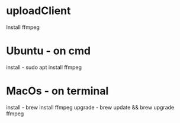# uploadClient

Install ffmpeg

# Ubuntu - on cmd
install - sudo apt install ffmpeg

# MacOs - on terminal
install - brew install ffmpeg
upgrade - brew update && brew upgrade ffmpeg